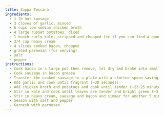 ```yaml
---
title: Zuppa Toscana
ingredients:
  - 1 lb hot sausage
  - 3 cloves of garlic, minced
  - 6 cups low sodium chicken broth
  - 4 large russet potatoes, diced
  - 1 bunch curly kale, stripped and chopped (or if you can find a good bag)
  - 3/4 cup heavy cream
  - 4 slices cooked bacon, chopped
  - grated parmesan (for serving)
  - salt
  - pepper
instructions:
  - Cook bacon in a large pot then remove, let dry and brake into small pieces
  - Cook sausage in bacon grease
  - Transfer the cooked sausage to a plate with a slotted spoon saving the grease
  - Add garlic and cook until fragrant (~30 seconds)
  - Add chicken broth and potatoes and cook until tender (~23-25 minutes)
  - Stir in kale and cook until leaves are tender and bright green (~3 minutes)
  - Stir in heavy cream, sausage and bacon and simmer for another 5 minutes
  - Season with salt and pepper
  - Garnesh with parmesan
---
```


<Recipe/>

